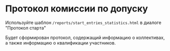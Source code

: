 # Протокол комиссии по допуску

Используйте шаблон `/reports/start_entries_statistics.html` в диалоге "Протокол старта"

Будет сформирован протокол, содержащий информацию о коллективах, а также информацию о квалификации участников.



